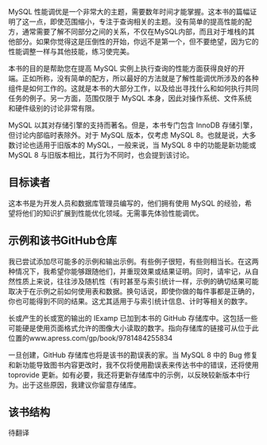 MySQL 性能调优是一个非常大的主题，需要数年时间才能掌握。这本书的篇幅证明了这一点，即使范围缩小，专注于查询相关的主题。没有简单的提高性能的配方，通常需要了解不同部分之间的关系，不仅在MySQL内部，而且对于堆栈的其他部分。如果你觉得这是压倒性的开始，你远不是第一个，但不要绝望，因为它的性能调整一样与其他技能，练习使完美。

本书的目的是帮助您在提高 MySQL 实例上执行查询的性能方面获得良好的开端。正如所称，没有简单的配方，所以最好的方法就是了解性能调优所涉及的各种组件是如何工作的。这就是本书的大部分工作，以及给出寻找什么和如何执行共同任务的例子。另一方面，范围仅限于 MySQL 本身，因此对操作系统、文件系统和硬件级别的讨论非常有限。

MySQL 以其对存储引擎的支持而著名。但是，本书专门包含 InnoDB 存储引擎，但讨论内部临时表除外。对于 MySQL 版本，仅考虑 MySQL 8。也就是说，大多数讨论也适用于旧版本的 MySQL，一般来说，当 MySQL 8 中的功能是新功能或 MySQL 8 与旧版本相比，其行为不同时，也会提到该讨论。

## 目标读者

这本书是为开发人员和数据库管理员编写的，他们拥有使用 MySQL 的经验，希望将他们的知识扩展到性能优化领域。无需事先体验性能调优。

## 示例和该书GitHub仓库

我已尝试添加尽可能多的示例和输出示例。有些例子很短，有些则相当长。在这两种情况下，我希望你能够跟随他们，并重现效果或结果证明。同时，请牢记，从自然性质上来说，往往涉及随机性（有时甚至与索引统计一样，示例的确切结果可能取决于在示例之前如何使用表和数据。换句话说，即使你做的每件事都是正确的，你也可能得到不同的结果。这尤其适用于与索引统计信息、计时等相关的数字。

长或产生的长或宽的输出的 IExamp 已加到本书的 GitHub 存储库中。这包括一些可能硬是使用页面格式允许的图像大小读取的数字。指向存储库的链接可从位于此位置的www.apress.com/gp/book/9781484255834

一旦创建，GitHub 存储库也将是该书的勘误表的家。当 MySQL 8 中的 Bug 修复和新功能导致图书内容更改时，我不仅将使用勘误表来传达书中的错误，还将使用 toprovide 更新。如有必要，我还将更新存储库中的示例，以反映较新版本中行为。出于这些原因，我建议你留意存储库。

## 该书结构

待翻译

